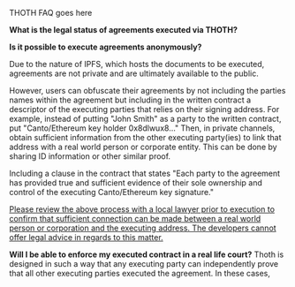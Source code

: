 THOTH FAQ goes here

<b>What is the legal status of agreements executed via THOTH?</b>

<b>Is it possible to execute agreements anonymously?</b>

Due to the nature of IPFS, which hosts the documents to be executed, agreements are not private and are ultimately available to the public.

However, users can obfuscate their agreements by not including the parties names within the agreement but including in the written contract a descriptor of the executing parties that relies on their signing address. For example, instead of putting "John Smith" as a party to the written contract, put "Canto/Ethereum key holder 0x8dlwux8..." Then, in private channels, obtain sufficient information from the other executing party(ies) to link that address with a real world person or corporate entity. This can be done by sharing ID information or other similar proof. 

Including a clause in the contract that states "Each party to the agreement has provided true and sufficient evidence of their sole ownership and control of the executing Canto/Ethereum key signature."

<u>Please review the above process with a local lawyer prior to execution to confirm that sufficient connection can be made between a real world person or corporation and the executing address. The developers cannot offer legal advice in regards to this matter.</u>

<b>Will I be able to enforce my executed contract in a real life court?</b>
Thoth is designed in such a way that any executing party can independently prove that all other executing parties executed the agreement. In these cases, 

